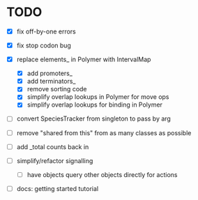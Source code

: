 # TODO

- [x] fix off-by-one errors
- [x] fix stop codon bug
- [x] replace elements_ in Polymer with IntervalMap
    - [x] add promoters_
    - [x] add terminators_
    - [x] remove sorting code
    - [x] simplify overlap lookups in Polymer for move ops
    - [x] simplify overlap lookups for binding in Polymer
- [ ] convert SpeciesTracker from singleton to pass by arg
- [ ] remove "shared from this" from as many classes as possible
- [ ] add _total counts back in
- [ ] simplify/refactor signalling
    - [ ] have objects query other objects directly for actions
- [ ] docs: getting started tutorial


